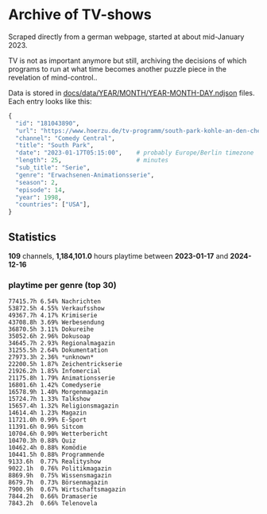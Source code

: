 # Archive of TV-shows

Scraped directly from a german webpage, started at about mid-January 2023.

TV is not as important anymore but still, archiving the decisions of which programs to run at what time
becomes another puzzle piece in the revelation of mind-control.. 

Data is stored in [docs/data/YEAR/MONTH/YEAR-MONTH-DAY.ndjson](docs/data/) files. 
Each entry looks like this:

```python
{
  "id": "181043890", 
  "url": "https://www.hoerzu.de/tv-programm/south-park-kohle-an-den-chefkoch/bid_181043890/", 
  "channel": "Comedy Central", 
  "title": "South Park", 
  "date": "2023-01-17T05:15:00",    # probably Europe/Berlin timezone 
  "length": 25,                     # minutes 
  "sub_title": "Serie", 
  "genre": "Erwachsenen-Animationsserie", 
  "season": 2, 
  "episode": 14, 
  "year": 1998, 
  "countries": ["USA"],
}
```

## Statistics

**109** channels, **1,184,101.0** hours playtime between **2023-01-17** and **2024-12-16**


### playtime per genre (top 30)

    77415.7h 6.54% Nachrichten
    53872.5h 4.55% Verkaufsshow
    49367.7h 4.17% Krimiserie
    43708.8h 3.69% Werbesendung
    36870.5h 3.11% Dokureihe
    35052.6h 2.96% Dokusoap
    34645.7h 2.93% Regionalmagazin
    31255.5h 2.64% Dokumentation
    27973.3h 2.36% *unknown*
    22200.5h 1.87% Zeichentrickserie
    21926.2h 1.85% Infomercial
    21175.8h 1.79% Animationsserie
    16801.6h 1.42% Comedyserie
    16578.9h 1.40% Morgenmagazin
    15724.7h 1.33% Talkshow
    15657.4h 1.32% Religionsmagazin
    14614.4h 1.23% Magazin
    11721.0h 0.99% E-Sport
    11391.6h 0.96% Sitcom
    10704.6h 0.90% Wetterbericht
    10470.3h 0.88% Quiz
    10462.4h 0.88% Komödie
    10441.5h 0.88% Programmende
    9133.6h  0.77% Realityshow
    9022.1h  0.76% Politikmagazin
    8869.9h  0.75% Wissensmagazin
    8679.7h  0.73% Börsenmagazin
    7900.9h  0.67% Wirtschaftsmagazin
    7844.2h  0.66% Dramaserie
    7843.2h  0.66% Telenovela
